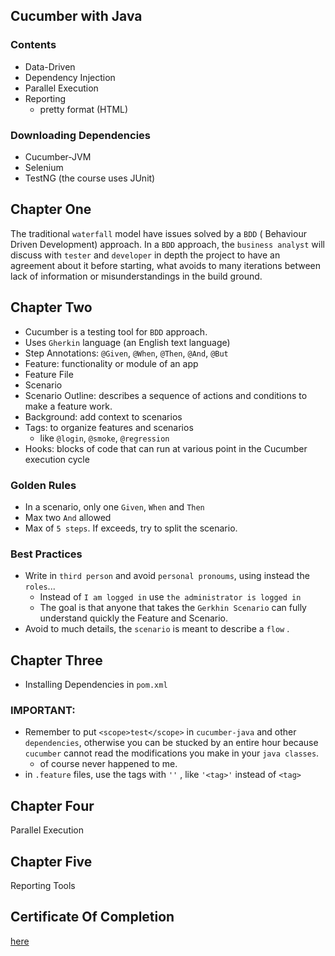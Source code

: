 ## Cucumber with Java
### Contents
- Data-Driven
- Dependency Injection
- Parallel Execution
- Reporting
  - pretty format (HTML)

### Downloading Dependencies
- Cucumber-JVM
- Selenium
- TestNG (the course uses JUnit)

## Chapter One
The traditional `waterfall` model have issues solved by a `BDD` ( Behaviour Driven Development) approach.
In a `BDD` approach, the `business analyst` will discuss with `tester` and `developer` in depth the project to have an agreement about it before starting, what avoids to many iterations between lack of information or misunderstandings in the build ground.

## Chapter Two
- Cucumber is a testing tool for `BDD` approach.
- Uses `Gherkin` language (an English text language)
- Step Annotations: `@Given`, `@When`, `@Then`, `@And`, `@But`
- Feature: functionality or module of an app
- Feature File
- Scenario
- Scenario Outline: describes a sequence of actions and conditions to make a feature work.
- Background: add context to scenarios
- Tags: to organize features and scenarios
  - like `@login`, `@smoke`, `@regression`
- Hooks: blocks of code that can run at various point in the Cucumber execution cycle

### Golden Rules
- In a scenario, only one `Given`, `When` and `Then`
- Max two `And` allowed
- Max of `5 steps`. If exceeds, try to split the scenario.

### Best Practices
- Write in `third person` and avoid `personal pronoums`, using instead the `roles`...
  - Instead of `I am logged in` use `the administrator is logged in`
  - The goal is that anyone that takes the `Gerkhin Scenario` can fully understand quickly the Feature and Scenario.
- Avoid to much details, the `scenario` is meant to describe a `flow` . 

## Chapter Three

- Installing Dependencies in `pom.xml`

### IMPORTANT:
- Remember to put `<scope>test</scope>` in `cucumber-java` and other `dependencies`, otherwise you can be stucked by an entire hour because `cucumber` cannot read the modifications you make in your `java classes`.
  - of course never happened to me.
- in `.feature` files, use the tags with `''` , like `'<tag>'` instead of `<tag>`

## Chapter Four
Parallel Execution

## Chapter Five
Reporting Tools

## Certificate Of Completion
[here](https://testautomationu.applitools.com/certificate/?id=0ad79136)